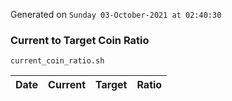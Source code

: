 Generated on `Sunday 03-October-2021 at 02:40:30`

### Current to Target Coin Ratio
`current_coin_ratio.sh`

Date|Current|Target|Ratio
---|---|---|---
